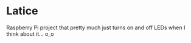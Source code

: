 # Latice

Raspberry Pi project that pretty much just turns on and off LEDs when I think about it... o_o